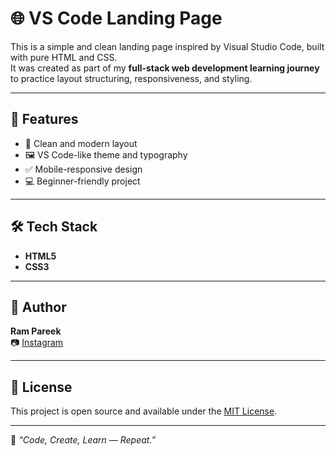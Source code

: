 # 🌐 VS Code Landing Page

This is a simple and clean landing page inspired by Visual Studio Code, built with pure HTML and CSS.  
It was created as part of my **full-stack web development learning journey** to practice layout structuring, responsiveness, and styling.

---

## 🚀 Features

- 🎯 Clean and modern layout
- 🖼️ VS Code-like theme and typography
- ✅ Mobile-responsive design
- 💻 Beginner-friendly project

---

## 🛠️ Tech Stack

- **HTML5**
- **CSS3**

---

## 👤 Author

**Ram Pareek**  
📷 [Instagram](https://www.instagram.com/ram.4o4)

---

## 📜 License

This project is open source and available under the [MIT License](LICENSE).

---

🧠 _“Code, Create, Learn — Repeat.”_

